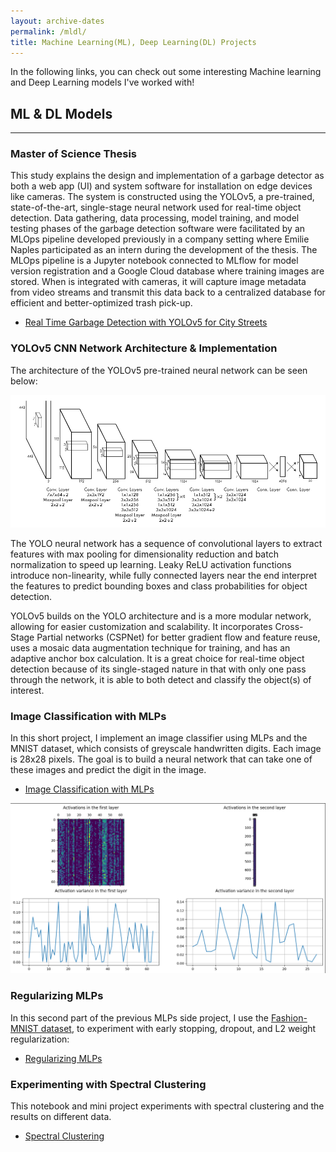 ```yaml
---
layout: archive-dates
permalink: /mldl/
title: Machine Learning(ML), Deep Learning(DL) Projects
---
```


In the following links, you can check out some interesting Machine learning and Deep Learning models I've worked with!

## ML & DL Models
-------------

### Master of Science Thesis 

This study explains the design and implementation of a garbage detector as both
a web app (UI) and system software for installation on edge devices like cameras. 
The system is constructed using the YOLOv5, a pre-trained, state-of-the-art,
single-stage neural network used for real-time object detection. 
Data gathering, data processing, model training, and model testing phases of the
garbage detection software were facilitated by an MLOps pipeline developed previously
in a company setting where Emilie Naples participated as an intern during the development of the thesis. 
The MLOps pipeline is a Jupyter notebook connected to MLflow for model version registration and a Google Cloud database where training images are stored. When is integrated with cameras, it will capture image
metadata from video streams and transmit this data back to a centralized database for
efficient and better-optimized trash pick-up.

- [Real Time Garbage Detection with YOLOv5 for City Streets](/Notebooks/masterthesis.pdf)


### YOLOv5 CNN Network Architecture & Implementation

The architecture of the YOLOv5 pre-trained neural network can be seen below:

<img src="/images/yoloarchitecture.png?raw=true"/>

The YOLO neural network has a sequence of convolutional layers to extract features with max pooling for dimensionality reduction and batch normalization to speed up learning. Leaky ReLU activation functions introduce non-linearity, while fully connected layers near the end interpret the features to predict bounding boxes and class probabilities for object detection.

YOLOv5 builds on the YOLO architecture and is a more modular network, allowing for easier customization and scalability. It incorporates Cross-Stage Partial networks (CSPNet) for better gradient flow and feature reuse, uses a mosaic data augmentation technique for training, and has an adaptive anchor box calculation. It is a great choice for real-time object detection because of its single-staged nature in that with only one pass through the network, it is able to both detect and classify the object(s) of interest.


### Image Classification with MLPs

In this short project, I implement an image classifier using MLPs and the MNIST dataset, which consists of greyscale handwritten digits. Each image is 28x28 pixels. The goal is to build a neural network that can take one of these images and predict the digit in the image.

- [Image Classification with MLPs](/Notebooks/Image_Classification_with_MLPs_Part_1.ipynb)

<img src="/images/s.png?raw=true"/>

### Regularizing MLPs

In this second part of the previous MLPs side project, I use the [Fashion-MNIST dataset](https://github.com/zalandoresearch/fashion-mnist), to experiment with early stopping, dropout, and L2 weight regularization:

- [Regularizing MLPs](/Notebooks/Regularizing_MLPs.ipynb)


### Experimenting with Spectral Clustering

This notebook and mini project experiments with spectral clustering and the results on different data. 

- [Spectral Clustering](/Notebooks/Spectrual_Clustering_Experiments.ipynb)